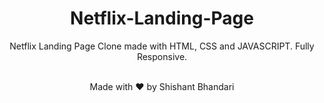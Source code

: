 <div align="center">

# Netflix-Landing-Page
Netflix Landing Page Clone made with HTML, CSS and JAVASCRIPT. Fully Responsive.

<br>
Made with ❤ by Shishant Bhandari

<br>
